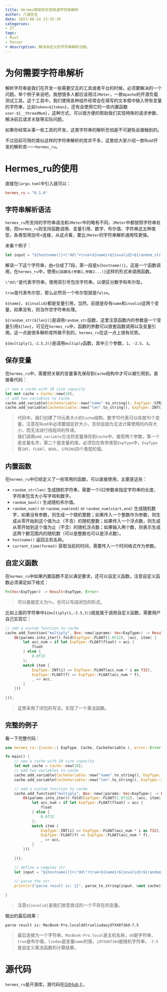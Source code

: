 ```yaml
---
title: Hermes帮助你实现快速字符串解析
author: 六道先生
date: 2023-08-24 13:35:39
categories:
- IT
tags:
- Rust
- Parser
+ description: 解决自定义的字符串解析功能。
---
```

# 为何需要字符串解析

解析字符串是我们在开发一些需要交互的工具或者平台的时候，必须要解决的一个问题。举个例子来说吧，我想很多人都应该用过`JMeter`，一款`Apache`的开源负载测试工具。这个工具中，我们使用各种组件经常会在填写的文本框中输入带有变量的字符串，比如`token=${token}`，还有会使用它的一些内置函数`user-${__threadNum}`，这种方式，可以很方便的帮助我们实现特殊的请求参数、解决前后请求关联等实际问题。

如果你经常从事一些工具的开发，这类字符串的解析恐怕是不可避免会接触到的。

不过目前可用的类似这样的字符串解析的库并不多，这里给大家介绍一款Rust开发的解析库——`hermes_ru`。

# Hermes_ru的使用

直接在`Cargo.toml`中引入就可以：

```toml
hermes_ru = "0.1.0"
```

## 字符串解析语法

`hermes_ru`所支持的字符串语法和`JMeter`中的略有不同，`JMeter`中都按照字符串处理，而`hermes_ru`则支持函数调用、变量引用、数字、布尔值、字符串这五种类型，各类型用加号`+`连接，从这点看，要比`JMeter`的字符串解析通用性更强。

来看个例子：
```rust
let input = "${hostname()}+\"dd\"+true+${name}+${invalid}+${random_str(${len})}+${multiply(1,-2.5,3)}";
```

解读一下这个字符串，由`+`分成了7段，第一段是`${hostname()}`，这是一个函数调用，在`hermes_ru`中，使用`${函数名(参数1,参数2...)}`这样的形式来调用函数。

`\"dd\"`是代表字符串，使用双引号包住字符串，以便区分数字和布尔型。

`true`是代表布尔型，那么必然另一个布尔型就是`false`。

`${name}`、`${invalid}`都是变量引用，当然，前提是存有`name`和`invalid`这两个变量，如果没有，则当作空字符串处理。

`${random_str(${len})}`是调用`random_str`函数，这里注意函数内的参数是一个变量引用`${len}`，可见在`hermes_ru`中，函数的参数可以嵌套函数调用以及变量引用。这一点是很多解析库所做不到的，`hermes_ru`在这一点上很有优势。

`${multiply(1,-2.5,3)}`是调用`multiply`函数，其中三个参数，`1`、`-2.5`、`3`。

## 保存变量

在`hermes_ru`中，需要把关联的变量事先保存到`Cache`结构中才可以被引用到，直接看代码：

```rust
// new a cache with 10 size capacity
let mut cache = Cache::new(10);
// add two variables to cache
cache.add_variable(CacheVariable::new("name".to_string(), ExpType::STRING("liudao".to_string())));
cache.add_variable(CacheVariable::new("len".to_string(), ExpType::INT(10)));
```

> 代码中，我们创建了10元素大小的`Cache`结构，数字10代表可以存放10个变量，注意在Rust中必须要固定好大小，否则会因为无法计算使用的内存大小，而无法进行线程间的传递。 <br />
> 我们调用`add_variable`方法将变量保存到`Cache`中，接受两个参数，第一个是变量名字，第二个是变量的值，必须包在枚举类型`ExpType`中，`ExpType`有`INT`、`FLOAT`、`BOOL`、`STRING`四个类型的值。<br />

## 内置函数

在`hermes_ru`中已经定义了一些常用的函数，可以直接使用，主要是这些：

+ `random_str(len)` 生成随机字符串，需要一个i32参数来指定字符串的长度，字符串包含大小写字母和数字。
+ `random_bool()` 生成随机布尔值。
+ `random_num()` or `random_num(end)` or `random_num(start,end)` 生成随机数字，如果没有参数，则生成一个随机整数；如果传入一个整数作为参数，则生成从零开始到这个值为止（不含）的随机整数；如果传入一个浮点数，则生成从零开始到这个值为止（不含）的随机浮点数；如果输入两个数，则表示生成这两个数范围内的随机数（可以是整数也可以是浮点数）。
+ `hostname()` 返回主机名称。
+ `current_time(format)` 获取当前的时间，需要传入一个时间格式作为参数。

## 自定义函数

在`hermes_ru`中如果内置函数不足以满足要求，还可以自定义函数。注意自定义函数必须满足如下格式：
```rust
Fn(Vec<ExpType>) -> Result<ExpType, Error>
```
> 可以直接定义为`fn`，也可以写成闭包的形式。

比如上面的字符串中`${multiply(1,-2.5,3)}`就是属于调用自定义函数，需要用户自己实现它：
```rust
// add a custom function to cache
cache.add_function("multiply", Box::new(|params: Vec<ExpType>| -> Result<ExpType, Error>{
    Ok(params.into_iter().fold(ExpType::FLOAT(1.0f32), |acc, item| {
        let acc_num = if let ExpType::FLOAT(float) = acc {
            float
        } else {
            0.0f32
        };
        match item {
            ExpType::INT(i) => ExpType::FLOAT(acc_num * i as f32),
            ExpType::FLOAT(f) => ExpType::FLOAT(acc_num * f),
            _ => acc,
        }
    }))
        
}));
```
> 这里采用了闭包的写法，实现了一个乘法函数。

## 完整的例子

看一下完整代码：
```rust
use hermes_ru::{cache::{ ExpType, Cache, CacheVariable }, error::Error, lexer::parse_to_string};

fn main() {
    // new a cache with 10 size capacity
    let mut cache = Cache::new(10);
    // add two variables to cache
    cache.add_variable(CacheVariable::new("name".to_string(), ExpType::STRING("liudao".to_string())));
    cache.add_variable(CacheVariable::new("len".to_string(), ExpType::INT(10)));

    // add a custom function to cache
    cache.add_function("multiply", Box::new(|params: Vec<ExpType>| -> Result<ExpType, Error>{
        Ok(params.into_iter().fold(ExpType::FLOAT(1.0f32), |acc, item| {
            let acc_num = if let ExpType::FLOAT(float) = acc {
                float
            } else {
                0.0f32
            };
            match item {
                ExpType::INT(i) => ExpType::FLOAT(acc_num * i as f32),
                ExpType::FLOAT(f) => ExpType::FLOAT(acc_num * f),
                _ => acc,
            }
        }))
        
    }));

    // define a complex str
    let input = "${hostname()}+\"dd\"+true+${name}+${invalid}+${random_str(${len})}+${multiply(1,-2.5,3)}}";
    
    // parse the str
    println!("parse result is: {}", parse_to_string(input, &mut cache));

}
```
> 注意`${invalid}`是我们故意尝试的一个不存在的变量。

输出的最后结果：
```shell
parse result is: MacBook-Pro.localddtrueliudaojdTXX8f16d-7.5
```
> 最后连接为一个字符串，`MacBook-Pro.local`是主机名称，`dd`是字符串，`true`是布尔值，`liudao`是变量`name`的值，`jdTXX8f16d`是随机字符串，`-7.5`是自定义乘法函数的计算结果。

# 源代码

`hermes_ru`是开源库，源代码在[GitHub](https://github.com/jimmyseraph/hermes)上。